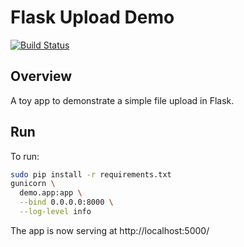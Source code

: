 # Flask Upload Demo

[![Build Status](https://travis-ci.org/mtlynch/flask_upload_demo.svg?branch=master)](https://travis-ci.org/mtlynch/flask_upload_demo)

## Overview

A toy app to demonstrate a simple file upload in Flask.

## Run

To run:

```bash
sudo pip install -r requirements.txt
gunicorn \
  demo.app:app \
  --bind 0.0.0.0:8000 \
  --log-level info
```

The app is now serving at http://localhost:5000/
